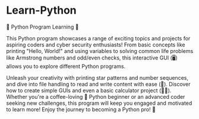# Learn-Python
🐍 Python Program Learning 🚀


This Python program showcases a range of exciting topics and projects for aspiring coders and cyber security enthusiasts! From basic concepts like printing "Hello, World!" and using variables to solving common life problems like Armstrong numbers and odd/even checks, this interactive GUI (🖥️) allows you to explore different Python programs.

Unleash your creativity with printing star patterns and number sequences, and dive into file handling to read and write content with ease (📝). Discover how to create simple GUIs and even a basic calculator project (📱🧮). Whether you're a coffee-loving 🍵 Python beginner or an advanced coder seeking new challenges, this program will keep you engaged and motivated to learn more! Enjoy the journey to becoming a Python pro! 🎉
